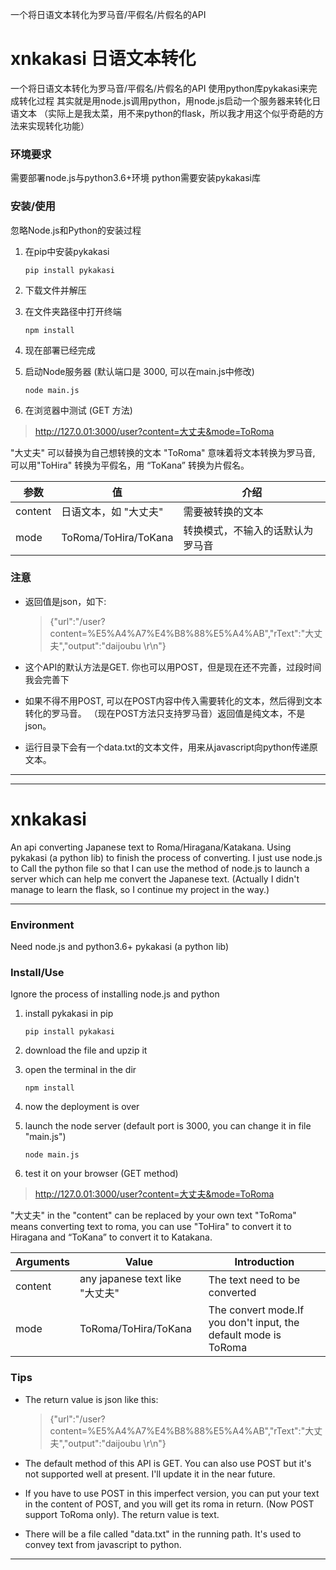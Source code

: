 一个将日语文本转化为罗马音/平假名/片假名的API

# xnkakasi 日语文本转化

一个将日语文本转化为罗马音/平假名/片假名的API
使用python库pykakasi来完成转化过程
其实就是用node.js调用python，用node.js启动一个服务器来转化日语文本
（实际上是我太菜，用不来python的flask，所以我才用这个似乎奇葩的方法来实现转化功能）

### 环境要求
需要部署node.js与python3.6+环境
python需要安装pykakasi库

### 安装/使用
忽略Node.js和Python的安装过程

1. 在pip中安装pykakasi

   ` pip install pykakasi `

2. 下载文件并解压

3. 在文件夹路径中打开终端

   ` npm install `

4. 现在部署已经完成 

5. 启动Node服务器 (默认端口是 3000, 可以在main.js中修改)

   ` node main.js `

6. 在浏览器中测试 (GET 方法)

> http://127.0.01:3000/user?content=大丈夫&mode=ToRoma 

"大丈夫" 可以替换为自己想转换的文本
"ToRoma" 意味着将文本转换为罗马音, 可以用"ToHira" 转换为平假名，用 “ToKana” 转换为片假名。


| 参数 | 值 | 介绍 |
| -- | -- | -- |
| content | 日语文本，如 "大丈夫" | 需要被转换的文本|
| mode | ToRoma/ToHira/ToKana | 转换模式，不输入的话默认为罗马音|

### 注意
- 返回值是json，如下:

  > {"url":"/user?content=%E5%A4%A7%E4%B8%88%E5%A4%AB","rText":"大丈夫","output":"daijoubu \r\n"}

- 这个API的默认方法是GET. 你也可以用POST，但是现在还不完善，过段时间我会完善下

- 如果不得不用POST, 可以在POST内容中传入需要转化的文本，然后得到文本转化的罗马音。 （现在POST方法只支持罗马音）返回值是纯文本，不是json。

- 运行目录下会有一个data.txt的文本文件，用来从javascript向python传递原文本。


-------------
-------------

# xnkakasi
An api converting Japanese text to Roma/Hiragana/Katakana.
Using pykakasi (a python lib) to finish the process of converting.
I just use node.js to Call the python file so that I can use the method of node.js to launch a server which can help me convert the Japanese text.
(Actually I didn't manage to learn the flask, so I continue my project in the way.)

------
### Environment
Need node.js and python3.6+
pykakasi (a python lib)

### Install/Use
Ignore the process of installing node.js and python

1. install pykakasi in pip

   ` pip install pykakasi `

2. download the file and upzip it

3. open the terminal in the dir

   ` npm install `

4. now the deployment is over 

5. launch the node server (default port is 3000, you can change it in file "main.js")

   ` node main.js `

6. test it on your browser (GET method)

> http://127.0.01:3000/user?content=大丈夫&mode=ToRoma 

"大丈夫" in the "content" can be replaced by your own text
"ToRoma" means converting text to roma, you can use "ToHira" to convert it to Hiragana and “ToKana” to convert it to Katakana.


| Arguments | Value | Introduction |
| -- | -- | -- |
| content | any japanese text like "大丈夫" | The text need to be converted|
| mode | ToRoma/ToHira/ToKana | The convert mode.If you don't input,  the default mode is ToRoma|

### Tips
- The return value is json like this:

  > {"url":"/user?content=%E5%A4%A7%E4%B8%88%E5%A4%AB","rText":"大丈夫","output":"daijoubu \r\n"}

- The default method of this API is GET. You can also use POST but it's not supported well at present. I'll update it in the near future.

- If you have to use POST in this imperfect version, you can put your text in the content of POST, and you will get its roma in return. (Now POST support ToRoma only). The return value is text.

- There will be a file called "data.txt" in the running path. It's used to convey text from javascript to python.

------------
